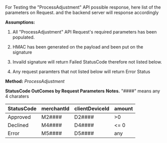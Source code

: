 For Testing the "ProcessAdjustment" API possible response, here list of the parameters on Request. and the backend server will response accordingly

**Assumptions:**

1. All "ProcessAdjustment" API Request's required parameters has been populated.

2. HMAC has been generated on the payload and been put on the signature 

3. Invaild signature will return Failed StatusCode therefore not listed below.

4. Any request paramters that not listed below will return Error Status

**Method:** *ProcessAdjustment*

**StatusCode OutComes by Request Parameters**
**Notes.**
"####" means any 4 charaters

StatusCode | merchantId | clientDeviceId | amount 
-----------|------------|----------------|--------
Approved  | M2#### | D2#### | >0
Declined   | M4#### | D4#### | <= 0
Error   | M5#### | D5#### | any